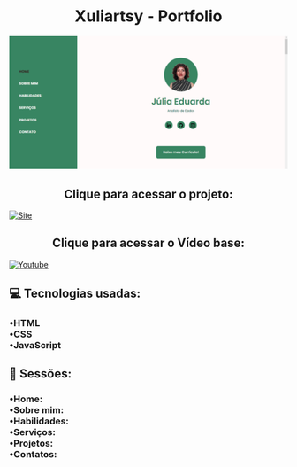 <h1 align="center">Xuliartsy - Portfolio</h1>

![Preview](https://github.com/juliaeduarda-rg/Site-Portfolio/blob/main/Portfolio/preview.png)


<h2 align="center">Clique para acessar o projeto:</h2> 

[![Site](https://img.shields.io/badge/Portfolio-white?style=for-the-badge&logo=Portfolio&logoColor=Green)](https://xuliartsy.vercel.app)

<h2 align="center">Clique para acessar o Vídeo base:</h2> 

[![Youtube](https://img.shields.io/badge/Youtube-white?style=for-the-badge&logo=Youtube&logoColor=red)](https://www.youtube.com/watch?v=owEHlDn0JYQ&t=3615s)


<h2>💻 Tecnologias usadas:</h2>

<h3>•HTML <br>
•CSS <br>
•JavaScript <br> </h3>

<h2>🚦 Sessões:</h2>

<h3>•Home:  <br>
•Sobre mim: <br>
•Habilidades: <br> 
•Serviços: <br> 
•Projetos: <br> 
•Contatos: <br> 
</h3>
